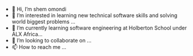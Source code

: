 - 👋 Hi, I’m shem omondi
- 👀 I’m interested in learning new technical software skills and solving world biggest problems ...
- 🌱 I’m currently learning software engineering at Holberton School under ALX Africa...
- 💞️ I’m looking to collaborate on ...
- 📫 How to reach me ...

<!---
shemomondi/shemomondi is a ✨ special ✨ repository because its `README.md` (this file) appears on your GitHub profile.
You can click the Preview link to take a look at your changes.
--->
